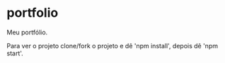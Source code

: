 # portfolio
Meu portfólio.

Para ver o projeto clone/fork o projeto e dê 'npm install', depois dê 'npm start'.
